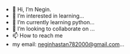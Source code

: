 - 👋 Hi, I’m Negin.
- 👀 I’m interested in learning...
- 🌱 I’m currently learning python...
- 💞️ I’m looking to collaborate on  ...
- 📫 How to reach me
- my email: neginhastan782000@gmail.com...

<!---
neginhastam/neginhastam is a ✨ special ✨ repository because its `README.md` (this file) appears on your GitHub profile.
You can click the Preview link to take a look at your changes.
--->

